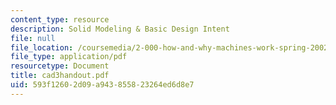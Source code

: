 ```yaml
---
content_type: resource
description: Solid Modeling & Basic Design Intent
file: null
file_location: /coursemedia/2-000-how-and-why-machines-work-spring-2002/593f12602d09a943855823264ed6d8e7_cad3handout.pdf
file_type: application/pdf
resourcetype: Document
title: cad3handout.pdf
uid: 593f1260-2d09-a943-8558-23264ed6d8e7
---
```

